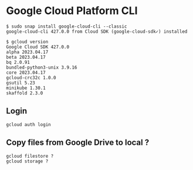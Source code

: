 # Google Cloud Platform CLI

```
$ sudo snap install google-cloud-cli --classic
google-cloud-cli 427.0.0 from Cloud SDK (google-cloud-sdk✓) installed
```

```
$ gcloud version
Google Cloud SDK 427.0.0
alpha 2023.04.17
beta 2023.04.17
bq 2.0.91
bundled-python3-unix 3.9.16
core 2023.04.17
gcloud-crc32c 1.0.0
gsutil 5.23
minikube 1.30.1
skaffold 2.3.0
```

## Login
```
gcloud auth login
```

## Copy files from Google Drive to local ?

```
gcloud filestore ?
gcloud storage ?
```
